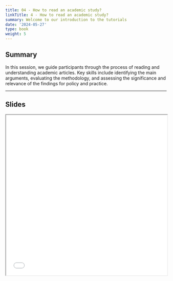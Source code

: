 ```yaml
---
title: 04 - How to read an academic study?
linkTitle: 4 - How to read an academic study?
summary: Welcome to our introduction to the tutorials
date: '2024-05-27'
type: book
weight: 5
---
```


## Summary

In this session, we guide participants through the process of reading and understanding academic articles. Key skills include identifying the main arguments, evaluating the methodology, and assessing the significance and relevance of the findings for policy and practice.

---

## Slides

<iframe src="../d4s4-reading-articles.pdf#view=fit" width="100%" height="500px">
    </iframe>
